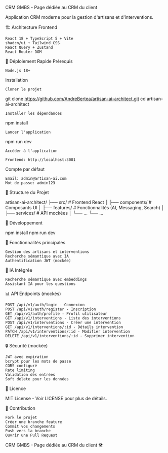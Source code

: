 CRM GMBS - Page dédiée au CRM du client

Application CRM moderne pour la gestion d'artisans et d'interventions.

🏗️ Architecture
Frontend

    React 18 + TypeScript 5 + Vite
    shadcn/ui + Tailwind CSS
    React Query + Zustand
    React Router DOM

🚀 Déploiement Rapide
Prérequis

    Node.js 18+

Installation

    Cloner le projet

git clone https://github.com/AndreBertea/artisan-ai-architect.git
cd artisan-ai-architect

    Installer les dépendances

npm install

    Lancer l'application

npm run dev

    Accéder à l'application

    Frontend: http://localhost:3001

Compte par défaut

    Email: admin@artisan-ai.com
    Mot de passe: admin123

📁 Structure du Projet

artisan-ai-architect/
├── src/                    # Frontend React
│   ├── components/         # Composants UI
│   ├── features/           # Fonctionnalités (AI, Messaging, Search)
│   ├── services/           # API mockées
│   └── ...
└── ...

🔧 Développement

npm install
npm run dev

🏢 Fonctionnalités principales

    Gestion des artisans et interventions
    Recherche sémantique avec IA
    Authentification JWT (mockée)

🤖 IA Intégrée

    Recherche sémantique avec embeddings
    Assistant IA pour les questions

📊 API Endpoints (mockés)

    POST /api/v1/auth/login - Connexion
    POST /api/v1/auth/register - Inscription
    GET /api/v1/auth/profile - Profil utilisateur
    GET /api/v1/interventions - Liste des interventions
    POST /api/v1/interventions - Créer une intervention
    GET /api/v1/interventions/:id - Détails intervention
    PATCH /api/v1/interventions/:id - Modifier intervention
    DELETE /api/v1/interventions/:id - Supprimer intervention

🔒 Sécurité (mockée)

    JWT avec expiration
    bcrypt pour les mots de passe
    CORS configuré
    Rate limiting
    Validation des entrées
    Soft delete pour les données

📝 Licence

MIT License - Voir LICENSE pour plus de détails.

🤝 Contribution

    Fork le projet
    Créer une branche feature
    Commit vos changements
    Push vers la branche
    Ouvrir une Pull Request

CRM GMBS - Page dédiée au CRM du client 🛠️